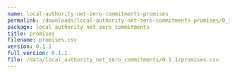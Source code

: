 ```yaml
---
name: local-authority-net-zero-commitments-promises
permalink: /downloads/local-authority-net-zero-commitments-promises/0_1_1
package: local_authority_net_zero_commitments
title: promises
filename: promises.csv
version: 0.1.1
full_version: 0.1.1
file: /data/local_authority_net_zero_commitments/0.1.1/promises.csv
---
```


